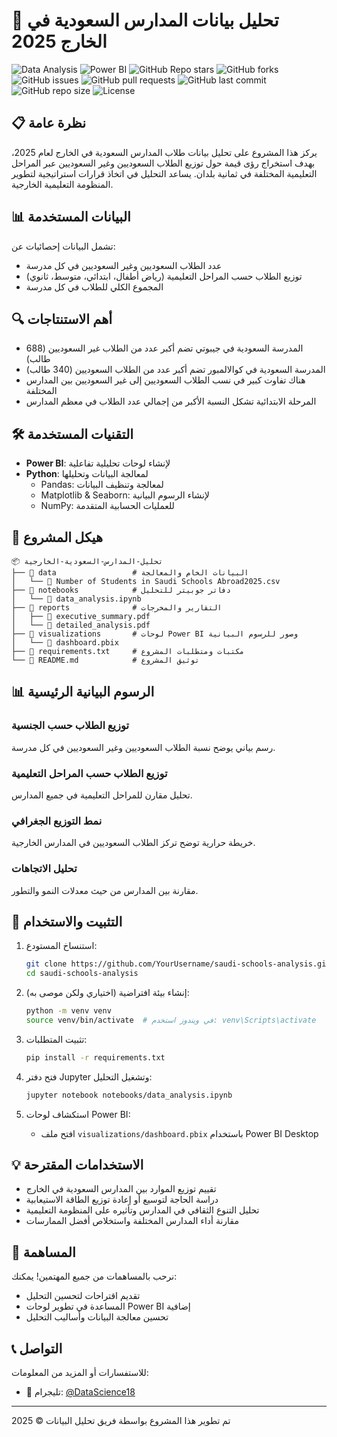 # 🏫 تحليل بيانات المدارس السعودية في الخارج 2025

![Data Analysis](https://img.shields.io/badge/Data_Analysis-📊-brightgreen?style=flat-square)
![Power BI](https://img.shields.io/badge/PowerBI-⚡-yellow?style=flat-square&logo=powerbi)
![GitHub Repo stars](https://img.shields.io/github/stars/turki013/Bank-System?style=social)
![GitHub forks](https://img.shields.io/github/forks/turki013/Bank-System?style=social)
![GitHub issues](https://img.shields.io/github/issues/turki013/Bank-System)
![GitHub pull requests](https://img.shields.io/github/issues-pr/turki013/Bank-System)
![GitHub last commit](https://img.shields.io/github/last-commit/turki013/Bank-System)
![GitHub repo size](https://img.shields.io/github/repo-size/turki013/Bank-System)
![License](https://img.shields.io/github/license/turki013/Bank-System)
## 📋 نظرة عامة
يركز هذا المشروع على تحليل بيانات طلاب المدارس السعودية في الخارج لعام 2025، بهدف استخراج رؤى قيمة حول توزيع الطلاب السعوديين وغير السعوديين عبر المراحل التعليمية المختلفة في ثمانية بلدان. يساعد التحليل في اتخاذ قرارات استراتيجية لتطوير المنظومة التعليمية الخارجية.

## 📊 البيانات المستخدمة
تشمل البيانات إحصائيات عن:
- عدد الطلاب السعوديين وغير السعوديين في كل مدرسة
- توزيع الطلاب حسب المراحل التعليمية (رياض أطفال، ابتدائي، متوسط، ثانوي)
- المجموع الكلي للطلاب في كل مدرسة

## 🔍 أهم الاستنتاجات
- المدرسة السعودية في جيبوتي تضم أكبر عدد من الطلاب غير السعوديين (688 طالب)
- المدرسة السعودية في كوالالمبور تضم أكبر عدد من الطلاب السعوديين (340 طالب)
- هناك تفاوت كبير في نسب الطلاب السعوديين إلى غير السعوديين بين المدارس المختلفة
- المرحلة الابتدائية تشكل النسبة الأكبر من إجمالي عدد الطلاب في معظم المدارس

## 🛠️ التقنيات المستخدمة
- **Power BI**: لإنشاء لوحات تحليلية تفاعلية
- **Python**: لمعالجة البيانات وتحليلها
  - Pandas: لمعالجة وتنظيف البيانات
  - Matplotlib & Seaborn: لإنشاء الرسوم البيانية
  - NumPy: للعمليات الحسابية المتقدمة

## 📂 هيكل المشروع
```
📦 تحليل-المدارس-السعودية-الخارجية
├── 📁 data                 # البيانات الخام والمعالجة
│   └── 📄 Number of Students in Saudi Schools Abroad2025.csv
├── 📁 notebooks            # دفاتر جوبيتر للتحليل
│   └── 📄 data_analysis.ipynb
├── 📁 reports              # التقارير والمخرجات
│   ├── 📄 executive_summary.pdf
│   └── 📄 detailed_analysis.pdf
├── 📁 visualizations       # لوحات Power BI وصور للرسوم البيانية
│   └── 📄 dashboard.pbix
├── 📄 requirements.txt     # مكتبات ومتطلبات المشروع
└── 📄 README.md            # توثيق المشروع
```

## 📊 الرسوم البيانية الرئيسية

### توزيع الطلاب حسب الجنسية
رسم بياني يوضح نسبة الطلاب السعوديين وغير السعوديين في كل مدرسة.

### توزيع الطلاب حسب المراحل التعليمية
تحليل مقارن للمراحل التعليمية في جميع المدارس.

### نمط التوزيع الجغرافي
خريطة حرارية توضح تركز الطلاب السعوديين في المدارس الخارجية.

### تحليل الاتجاهات
مقارنة بين المدارس من حيث معدلات النمو والتطور.

## 🚀 التثبيت والاستخدام
1. استنساخ المستودع:
   ```bash
   git clone https://github.com/YourUsername/saudi-schools-analysis.git
   cd saudi-schools-analysis
   ```

2. إنشاء بيئة افتراضية (اختياري ولكن موصى به):
   ```bash
   python -m venv venv
   source venv/bin/activate  # في ويندوز استخدم: venv\Scripts\activate
   ```

3. تثبيت المتطلبات:
   ```bash
   pip install -r requirements.txt
   ```

4. فتح دفتر Jupyter وتشغيل التحليل:
   ```bash
   jupyter notebook notebooks/data_analysis.ipynb
   ```

5. استكشاف لوحات Power BI:
   - افتح ملف `visualizations/dashboard.pbix` باستخدام Power BI Desktop

## 💡 الاستخدامات المقترحة
- تقييم توزيع الموارد بين المدارس السعودية في الخارج
- دراسة الحاجة لتوسيع أو إعادة توزيع الطاقة الاستيعابية
- تحليل التنوع الثقافي في المدارس وتأثيره على المنظومة التعليمية
- مقارنة أداء المدارس المختلفة واستخلاص أفضل الممارسات

## 👥 المساهمة
نرحب بالمساهمات من جميع المهتمين! يمكنك:
- تقديم اقتراحات لتحسين التحليل
- المساعدة في تطوير لوحات Power BI إضافية
- تحسين معالجة البيانات وأساليب التحليل

## 📞 التواصل
للاستفسارات أو المزيد من المعلومات:
- 📱 تليجرام: [@DataScience18](https://t.me/DataScience18)

---

تم تطوير هذا المشروع بواسطة فريق تحليل البيانات © 2025

